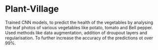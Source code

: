 # Plant-Village
Trained CNN models, to predict the health of the vegetables by analysing the leaf photos of various vegetables like potato, tomato and Bell pepper. Used methods like data augmentation, addition of droupout layers and regularisation. To further increase the accuracy of the predictions ot over 99%.

